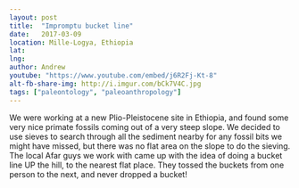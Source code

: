 ```yaml
---
layout: post
title:  "Impromptu bucket line"
date:   2017-03-09
location: Mille-Logya, Ethiopia
lat: 
lng: 
author: Andrew
youtube: "https://www.youtube.com/embed/j6R2Fj-Kt-8"
alt-fb-share-img: http://i.imgur.com/bCk7V4C.jpg
tags: ["paleontology", "paleoanthropology"]
---
```

	
We were working at a new Plio-Pleistocene site in Ethiopia, and found some very nice primate fossils coming out of a very steep slope. We decided to use sieves to search through all the sediment nearby for any fossil bits we might have missed, but there was no flat area on the slope to do the sieving.  The local Afar guys we work with came up with the idea of doing a bucket line UP the hill, to the nearest flat place. They tossed the buckets from one person to the next, and never dropped a bucket!